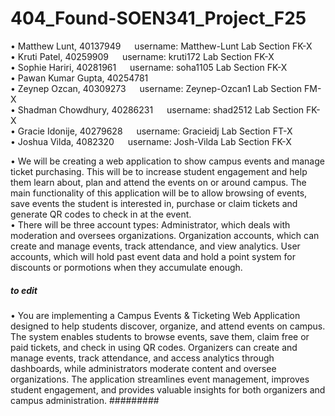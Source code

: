 # 404_Found-SOEN341_Project_F25

•	Matthew Lunt, 40137949 &emsp; username: Matthew-Lunt   Lab Section FK-X <br />
•	Kruti Patel, 40259909    &emsp;    username: kruti172       Lab Section FK-X <br />
•	Sophie Hariri, 40281961    &emsp;  username: soha1105       Lab Section FK-X <br />
•	Pawan Kumar Gupta, 40254781    <br />
•	Zeynep Ozcan, 40309273 &emsp;      username: Zeynep-Ozcan1  Lab Section FM-X <br />
•	Shadman Chowdhury, 40286231 &emsp; username: shad2512       Lab Section FK-X <br />
•	Gracie Idonije, 40279628  &emsp;   username: Gracieidj      Lab Section FT-X <br />
•	Joshua Vilda, 4082320   &emsp;     username: Josh-Vilda     Lab Section FK-X <br />


•	We will be creating a web application to show campus events and manage ticket purchasing. This will be to increase student engagement and help them learn about, plan and attend the events on or around campus. The main functionality of this application will be to allow browsing of events, save events the student is interested in, purchase or claim tickets and generate QR codes to check in at the event. <br />
•	There will be three account types: Administrator, which deals with moderation and oversees organizations. Organization accounts, which can create and manage events, track attendance, and view analytics. User accounts, which will hold past event data and hold a point system for discounts or pormotions when they accumulate enough.<br />

##### to edit
•	You are implementing a Campus Events & Ticketing Web Application designed to help students discover, organize, and attend events on campus. The system enables students to browse events, save them, claim free or paid tickets, and check in using QR codes. Organizers can create and manage events, track attendance, and access analytics through dashboards, while administrators moderate content and oversee organizations. The application streamlines event management, improves student engagement, and provides valuable insights for both organizers and campus administration.
#########
